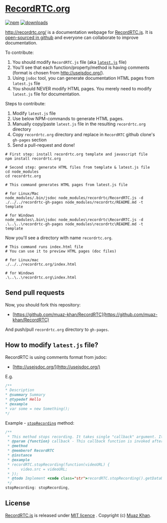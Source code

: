# [RecordRTC.org](http://RecordRTC.org)

[![npm](https://img.shields.io/npm/v/recordrtc.org.svg)](https://npmjs.org/package/recordrtc.org) [![downloads](https://img.shields.io/npm/dm/recordrtc.org.svg)](https://npmjs.org/package/recordrtc.org)

http://recordrtc.org/ is a documentation webpage for [RecordRTC.js](https://github.com/muaz-khan/RecordRTC). It is [open-sourced in github](https://github.com/muaz-khan/RecordRTC/tree/gh-pages) and everyone can collaborate to improve documentation.

To contribute:

1. You should modify `RecordRTC.js` file (aka [`latest.js`](https://github.com/muaz-khan/RecordRTC/blob/gh-pages/latest.js) file)
2. You'll see that each function/property/method is having comments (format is chosen from http://usejsdoc.org/).
3. Using `jsdoc` tool, you can generate documentation HTML pages from `latest.js` file
4. You should NEVER modify HTML pages. You merely need to modify `latest.js` file for documentation.

Steps to contribute:

1. Modify `latest.js` file
2. Use below NPM-commands to generate HTML pages.
3. Manually copy/paste `latest.js` file in the resulting `recordrtc.org` directory
4. Copy `recordrtc.org` directory and replace in `RecordRTC` github clone's `gh-pages` section
5. Send a pull-request and done!

```
# First step: install recordrtc.org template and javascript file
npm install recordrtc.org

# Second step: generate HTML files from template & latest.js file
cd node_modules
cd recordrtc.org

# This command generates HTML pages from latest.js file

# for Linux/Mac
node_modules/.bin/jsdoc node_modules/recordrtc/RecordRTC.js -d ./../../recordrtc-gh-pages node_modules/recordrtc/README.md -t template

# for Windows
node_modules\.bin\jsdoc node_modules\recordrtc\RecordRTC.js -d .\..\..\recordrtc-gh-pages node_modules\recordrtc\README.md -t template
```

Now you'll see a directory with name `recordrtc.org`.

```
# This command runs index.html file
# You can use it to preview HTML pages (doc files)

# for Linux/mac
./../../recordrtc.org/index.html

# for Windows
.\..\..\recordrtc.org\index.html
```

## Send pull requests

Now, you should fork this repository:

* [https://github.com/muaz-khan/RecordRTC](https://github.com/muaz-khan/RecordRTC)

And push/pull `recordrtc.org` directory to `gh-pages`.

## How to modify `latest.js` file?

RecordRTC is using comments format from jsdoc:

* [http://usejsdoc.org/](http://usejsdoc.org/)

E.g.

```javascript
/**
* Description
* @summary Summary
* @typedef Hello
* @example
* var some = new Something();
*/
```

Example - [`stopRecording`](https://github.com/muaz-khan/RecordRTC/blob/gh-pages/latest.js#L206) method:

```javascript
/**
 * This method stops recording. It takes single "callback" argument. It is suggested to get blob or URI in the callback to make sure all encoders finished their jobs.
 * @param {function} callback - This callback function is invoked after completion of all encoding jobs.
 * @method
 * @memberof RecordRTC
 * @instance
 * @example
 * recordRTC.stopRecording(function(videoURL) {
 *     video.src = videoURL;
 * });
 * @todo Implement <code class="str">recordRTC.stopRecording().getDataURL(callback);</code>
 */
stopRecording: stopRecording,
```

## License

[RecordRTC.js](https://github.com/muaz-khan/RecordRTC) is released under [MIT licence](https://www.webrtc-experiment.com/licence/) . Copyright (c) [Muaz Khan](https://plus.google.com/+MuazKhan).
